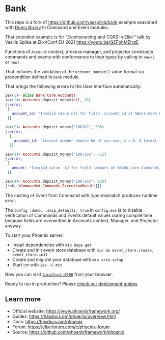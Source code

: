 # Bank

This repo is a fork of https://github.com/vasspilka/bank example seasoned with [Domo library](https://hex.pm/packages/domo)
in Command and Event modules.

That extended example is for "Eventsourcing and CQRS in Elixir" talk by Vasilis Spilka at ElixirConf EU 2021 https://youtu.be/GEFbhMZlxzE

Functions of `Account` context, process manager, and projector constructs 
commands and events with conformance to their types by calling to `new/1` or `new!`.

That includes the validation of the `account_number()` value format 
via precondition defined in `Bank` module.

That brings the following errors to the User Interface automatically:

```elixir
iex(1)> alias Bank.Core.Accounts
iex(1)> Accounts.deposit_money(nil, 10)        
{:error,
 [
   account_id: "Invalid value nil for field :account_id of %Bank.Core.Commands.DepositMoney{}. Expected the value matching the <<_::_*8>> type."
 ]}

iex(2)> Accounts.deposit_money("100102", 500)        
{:error, 
  [
    account_id: "Account number should be of xxx-xxx, x = 0..9 format."
  ]}

iex(3)> Accounts.deposit_money("100-102", -12)
{:error,
 [
   amount: "Invalid value -12 for field :amount of %Bank.Core.Commands.DepositMoney{}. Expected the value matching the non_neg_integer() type."
 ]}

iex(4)> Accounts.deposit_money("100-102", 120)
{:ok, %Commanded.Commands.ExecutionResult{}} 
```

The casting of Event from Command with type mismatch produces runtime error.

The `config :domo, :skip_defaults, true` in `config.exs` is to disable 
verification of Commands and Events default values during compile time 
because fields are overwritten in Accounts context, Manager, and Projector anyway.

To start your Phoenix server:

  * Install dependencies with `mix deps.get`
  * Create and init event store database with `mix do event_store.create, event_store.init`
  * Create and migrate your database with `mix ecto.setup`
  * Start iex with `iex -S mix`

Now you can visit [`localhost:4000`](http://localhost:4000) from your browser.

Ready to run in production? Please [check our deployment guides](https://hexdocs.pm/phoenix/deployment.html).

## Learn more

  * Official website: https://www.phoenixframework.org/
  * Guides: https://hexdocs.pm/phoenix/overview.html
  * Docs: https://hexdocs.pm/phoenix
  * Forum: https://elixirforum.com/c/phoenix-forum
  * Source: https://github.com/phoenixframework/phoenix
